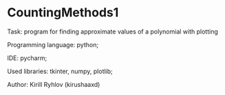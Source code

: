 # CountingMethods1

Task: program for finding approximate values of a polynomial with plotting

Programming language: python;

IDE: pycharm;

Used libraries: tkinter, numpy, plotlib;

Author: Kirill Ryhlov (kirushaaxd)
